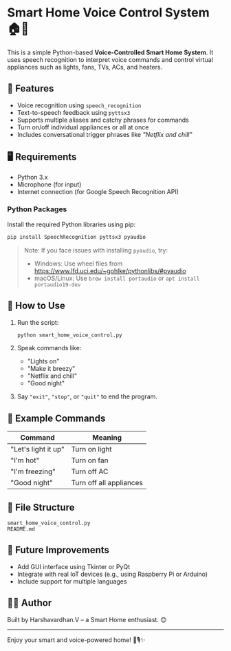 
# Smart Home Voice Control System 🏠🎤

This is a simple Python-based **Voice-Controlled Smart Home System**. It uses speech recognition to interpret voice commands and control virtual appliances such as lights, fans, TVs, ACs, and heaters.

## 🔧 Features

- Voice recognition using `speech_recognition`
- Text-to-speech feedback using `pyttsx3`
- Supports multiple aliases and catchy phrases for commands
- Turn on/off individual appliances or all at once
- Includes conversational trigger phrases like *"Netflix and chill"*

## 🖥️ Requirements

- Python 3.x
- Microphone (for input)
- Internet connection (for Google Speech Recognition API)

### Python Packages

Install the required Python libraries using pip:

```bash
pip install SpeechRecognition pyttsx3 pyaudio
```

> Note: If you face issues with installing `pyaudio`, try:
> - Windows: Use wheel files from https://www.lfd.uci.edu/~gohlke/pythonlibs/#pyaudio
> - macOS/Linux: Use `brew install portaudio` or `apt install portaudio19-dev`

## 🚀 How to Use

1. Run the script:
    ```bash
    python smart_home_voice_control.py
    ```
2. Speak commands like:
    - "Lights on"
    - "Make it breezy"
    - "Netflix and chill"
    - "Good night"

3. Say `"exit"`, `"stop"`, or `"quit"` to end the program.

## 🔄 Example Commands

| Command | Meaning |
|--------|---------|
| "Let's light it up" | Turn on light |
| "I'm hot" | Turn on fan |
| "I'm freezing" | Turn off AC |
| "Good night" | Turn off all appliances |

## 📂 File Structure

```
smart_home_voice_control.py
README.md
```

## 🧠 Future Improvements

- Add GUI interface using Tkinter or PyQt
- Integrate with real IoT devices (e.g., using Raspberry Pi or Arduino)
- Include support for multiple languages

## 👨‍💻 Author

Built by Harshavardhan.V – a Smart Home enthusiast. 😊

---

Enjoy your smart and voice-powered home! 🔌🎙️✨

